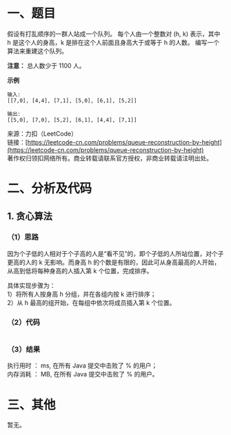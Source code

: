 # 一、题目
假设有打乱顺序的一群人站成一个队列。 每个人由一个整数对 (h, k) 表示，其中 h 是这个人的身高，k 是排在这个人前面且身高大于或等于 h 的人数。 编写一个算法来重建这个队列。   
   
**注意：**
总人数少于 1100 人。
   
**示例**
```
输入:
[[7,0], [4,4], [7,1], [5,0], [6,1], [5,2]]

输出:
[[5,0], [7,0], [5,2], [6,1], [4,4], [7,1]]
```
来源：力扣（LeetCode）   
链接：[https://leetcode-cn.com/problems/queue-reconstruction-by-height](https://leetcode-cn.com/problems/queue-reconstruction-by-height)   
著作权归领扣网络所有。商业转载请联系官方授权，非商业转载请注明出处。   
# 二、分析及代码    
## 1. 贪心算法
### （1）思路
因为个子低的人相对于个子高的人是“看不见”的，即个子低的人所站位置，对个子更高的人的 k 无影响。而身高 h 的个数是有限的，因此可从身高最高的人开始，从高到低将每种身高的人插入第 k 个位置，完成排序。   
   
具体实现步骤为：   
1）将所有人按身高 h 分组，并在各组内按 k 进行排序；   
2）从 h 最高的组开始，在每组中依次将成员插入第 k 个位置。   
### （2）代码  
```Java

```
### （3）结果
执行用时 ： ms, 在所有 Java 提交中击败了 % 的用户；  
内存消耗 ： MB, 在所有 Java 提交中击败了 % 的用户。  
# 三、其他
暂无。 
